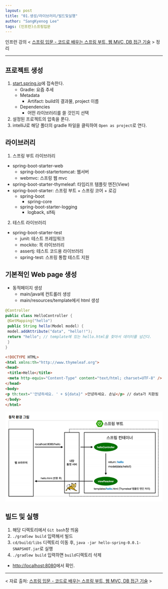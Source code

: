 ```yaml
---
layout: post
title: "01.생성/라이브러리/빌드및실행"
author: "SangKyenog Lee"
tags: (인프런)스프링입문
---
```

인프런 강의 < [스프링 입문 - 코드로 배우는 스프링 부트, 웹 MVC, DB 접근 기술](https://www.inflearn.com/course/%EC%8A%A4%ED%94%84%EB%A7%81-%EC%9E%85%EB%AC%B8-%EC%8A%A4%ED%94%84%EB%A7%81%EB%B6%80%ED%8A%B8) > 정리

---

## 프로젝트 생성
1. [start.spring.io](https://start.spring.io/)에 접속한다.
    - Gradle: 요즘 추세
    - Metadata
        - Artifact: build의 결과물, project 이름
    - Dependencies
        - 어떤 라이브러리를 쓸 것인지 선택
2. 설정된 프로젝트의 압축을 푼다.
3. intelliJ로 해당 폴더의 gradle 파일을 클릭하여 `Open as project`로 연다.

## 라이브러리
1. 스프링 부트 라이브러리
- spring-boot-starter-web
    - spring-boot-startertomcat: 웹서버
    - webmvc: 스프링 웹 mvc
- spring-boot-starter-thymeleaf: 타임리프 템플릿 엔진(View)
- spring-boot-starter: 스프링 부트 + 스프링 코어 + 로깅
    - spring-boot
        - spring-core
    - spring-boot-starter-logging
        - logback, slf4j

2. 테스트 라이브러리
- spring-boot-starter-test
    - junit: 테스트 프레임워크
    - mockito: 목 라이브러리
    - assertj: 테스트 코드용 라이브러리
    - spring-test: 스프링 통합 테스트 지원


## 기본적인 Web page 생성
- 동적페이지 생성
    - main/java에 컨트롤러 생성
    - main/resources/template에서 html 생성

```java
@Controller
public class HelloController {
 @GetMapping("hello")
 public String hello(Model model) {
 model.addAttribute("data", "hello!!");
 return "hello"; // template에 있는 hello.html을 찾아서 데이터를 넘긴다.
 }
}
```
```html
<!DOCTYPE HTML>
<html xmlns:th="http://www.thymeleaf.org"> 
<head>
 <title>Hello</title>
 <meta http-equiv="Content-Type" content="text/html; charset=UTF-8" />
</head>
<body>
<p th:text="'안녕하세요. ' + ${data}" >안녕하세요. 손님</p> // data가 치환됨
</body>
</html>
```

![실행 원리](/assets/springimage/sp01.png)


## 빌드 및 실행
1. 해당 디렉토리에서 `Git bash`창 띄움
2. `./gradlew build` 입력해서 빌드
3. `cd/build/libs` 디렉토리 이동 후, `java -jar hello-spring-0.0.1-SNAPSHOT.jar`로 실행
4. `./gradlew build` 입력하면 `build`디렉토리 삭제

- [http://localhost:8080](http://localhost:8080)에서 확인.

---
< 자료 출처: [스프링 입문 - 코드로 배우는 스프링 부트, 웹 MVC, DB 접근 기술](https://www.inflearn.com/course/%EC%8A%A4%ED%94%84%EB%A7%81-%EC%9E%85%EB%AC%B8-%EC%8A%A4%ED%94%84%EB%A7%81%EB%B6%80%ED%8A%B8) >
